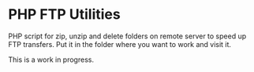 PHP FTP Utilities
=================

PHP script for zip, unzip and delete folders on remote server to speed up FTP transfers. Put it in the folder where you want to work and visit it.

This is a work in progress.
